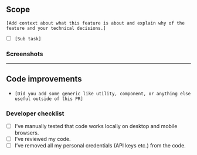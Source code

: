 ## Scope
`[Add context about what this feature is about and explain why of the feature and your technical decisions.]`



- [ ] `[Sub task]`


### Screenshots
---


## Code improvements
- `[Did you add some generic like utility, component, or anything else useful outside of this PR]`


### Developer checklist
- [ ] I’ve manually tested that code works locally on desktop and mobile browsers.
- [ ] I’ve reviewed my code.
- [ ] I’ve removed all my personal credentials (API keys etc.) from the code.